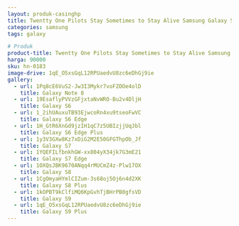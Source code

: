 ```yaml
---
layout: produk-casinghp
title: Twentty One Pilots Stay Sometimes to Stay Alive Samsung Galaxy S9 Plus Case
categories: samsung
tags: galaxy

# Produk
product-title: Twentty One Pilots Stay Sometimes to Stay Alive Samsung Galaxy S9 Plus Case
harga: 90000
sku: hn-0183
image-drive: 1qE_O5xsGqL12RPUaedvU8zc6eDhGj9ie
gallery:
  - url: 1Pq8cE6VuS2-Jw3I3Mykr7voFZOOe4olD
    title: Galaxy Note 8
  - url: 19EsaflyPVVzGFjxtaNvWRO-Bu2v4DljH
    title: Galaxy S6
  - url: 1_2ihUAuxuTB93EjwcoRn4xu9tseoFwVC
    title: Galaxy S6 Edge
  - url: 1H_GtR6XnGd9jzIH1qC7z5UBIzjjUqJbl
    title: Galaxy S6 Edge Plus
  - url: 1y3V3GXw8Kz7xDiG2M2E50GFGThpOb_Jf
    title: Galaxy S7
  - url: 1YQEFILfbnkhGW-xx804yX34jk7G3mE21
    title: Galaxy S7 Edge
  - url: 1OXQsJBK9670ANqq4rMUCmZ4z-Plw17OX
    title: Galaxy S8
  - url: 1CgOmyaHYmlCIZum-3s68oj5Oj6n4d2XK
    title: Galaxy S8 Plus
  - url: 1kOPBT9kClfiMQ6KpGvhTjBHrPB0gfsVD
    title: Galaxy S9
  - url: 1qE_O5xsGqL12RPUaedvU8zc6eDhGj9ie
    title: Galaxy S9 Plus
---
```

